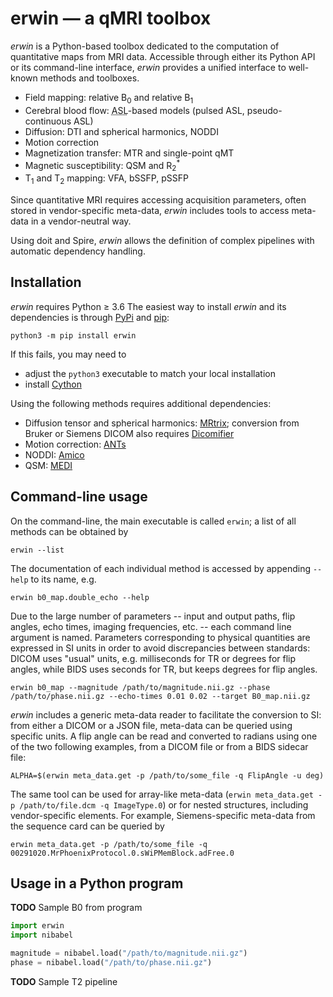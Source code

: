 # erwin &mdash; a qMRI toolbox

*erwin* is a Python-based toolbox dedicated to the computation of quantitative maps from MRI data. Accessible through either its Python API or its command-line interface, *erwin* provides a unified interface to well-known methods and toolboxes.

- Field mapping: relative B<sub>0</sub> and relative B<sub>1</sub> 
- Cerebral blood flow: <abbr title="Arterial Spin Labelling">ASL</abbr>-based models (pulsed ASL, pseudo-continuous ASL)
- Diffusion: DTI and spherical harmonics, NODDI
- Motion correction
- Magnetization transfer: MTR and single-point qMT
- Magnetic susceptibility: QSM and R<sub>2</sub><sup>*</sup>
- T<sub>1</sub> and T<sub>2</sub> mapping: VFA, bSSFP, pSSFP

Since quantitative MRI requires accessing acquisition parameters, often stored in vendor-specific meta-data, *erwin* includes tools to access meta-data in a vendor-neutral way.

Using doit and Spire, *erwin* allows the definition of complex pipelines with automatic dependency handling.

## Installation

*erwin* requires Python ≥ 3.6 The easiest way to install *erwin* and its dependencies is through [PyPi][] and [pip][]:
```
python3 -m pip install erwin
```

If this fails, you may need to
- adjust the `python3` executable to match your local installation
- install [Cython][]

Using the following methods requires additional dependencies:
- Diffusion tensor and spherical harmonics: [MRtrix][]; conversion from Bruker or Siemens DICOM also requires [Dicomifier][]
- Motion correction: [ANTs][]
- NODDI: [Amico][]
- QSM: [MEDI][]

## Command-line usage

On the command-line, the main executable is called `erwin`; a list of all methods can be obtained by 
```shell
erwin --list
```

The documentation of each individual method is accessed by appending `--help` to its name, e.g. 
```shell
erwin b0_map.double_echo --help
```

Due to the large number of parameters -- input and output paths, flip angles, echo times, imaging frequencies, etc. -- each command line argument is named. Parameters corresponding to physical quantities are expressed in SI units in order to avoid discrepancies between standards: DICOM uses "usual" units, e.g. milliseconds for TR or degrees for flip angles, while BIDS uses seconds for TR, but keeps degrees for flip angles. 

```shell
erwin b0_map --magnitude /path/to/magnitude.nii.gz --phase /path/to/phase.nii.gz --echo-times 0.01 0.02 --target B0_map.nii.gz
```

*erwin* includes a generic meta-data reader to facilitate the conversion to SI: from either a DICOM or a JSON file, meta-data can be queried using specific units. A flip angle can be read and converted to radians using one of the two following examples, from a DICOM file or from a BIDS sidecar file:

```shell
ALPHA=$(erwin meta_data.get -p /path/to/some_file -q FlipAngle -u deg)
```

The same tool can be used for array-like meta-data (`erwin meta_data.get -p /path/to/file.dcm -q ImageType.0`) or for nested structures, including vendor-specific elements. For example, Siemens-specific meta-data from the sequence card can be queried by

```shell
erwin meta_data.get -p /path/to/some_file -q 00291020.MrPhoenixProtocol.0.sWiPMemBlock.adFree.0
```

## Usage in a Python program

**TODO** Sample B0 from program
```python
import erwin
import nibabel

magnitude = nibabel.load("/path/to/magnitude.nii.gz")
phase = nibabel.load("/path/to/phase.nii.gz")

```

**TODO** Sample T2 pipeline

[Amico]: https://github.com/daducci/AMICO
[ANTs]: https://github.com/ANTsX/ANTs
[Cython]: https://cython.org/
[Dicomifier]: https://dicomifier.readthedocs.io/
[MEDI]: http://pre.weill.cornell.edu/mri/pages/qsm.html
[MRtrix]: https://www.mrtrix.org/
[pip]: https://pip.pypa.io/en/stable/
[PyPi]: https://pypi.org/

